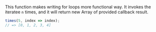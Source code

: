 This function makes writing for loops more functional way.
It invokes the iteratee `n` times, and it will return new Array of provided callback result.

```js
times(5, index => index);
// => [0, 1, 2, 3, 4]
```
